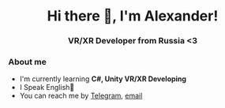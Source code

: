 <div id="header" align="center">
  <h1>Hi there 👋, I'm Alexander!</h1>
  <h3>VR/XR Developer from Russia <3</h3>
</div>


### About me
-  I'm currently learning **C#, Unity VR/XR Developing**
-  I Speak English🦅
-  You can reach me by [Telegram](t.me/kiruechka), [email](mailto:saaleksandr823@gmail.com)
